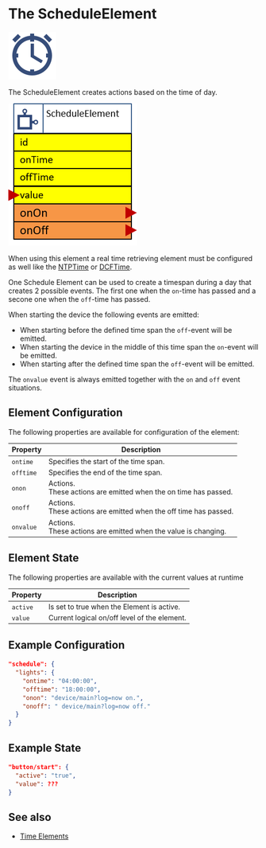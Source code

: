 # The ScheduleElement

<div class="excerpt">
  <img src="/i/schedule.svg">
  <p>The ScheduleElement creates actions based on the time of day.</p>
</div>

![Schedule Properties and Actions](scheduleapi.png)

When using this element a real time retrieving element must be configured as well like the [NTPTime](NTPTime) or [DCFTime](DCFTime).

One Schedule Element can be used to create a timespan during a day that creates 2 possible events. The first one when the ``on``-time has passed and a secone one when the ``off``-time has passed.

When starting the device the following events are emitted:

* When starting before the defined time span the `off`-event will be emitted.
* When starting the device in the middle of this time span the `on`-event will be emitted.
* When starting after the defined time span the `off`-event will be emitted.

The `onvalue` event is always emitted together with the `on` and `off` event situations.


## Element Configuration

The following properties are available for configuration of the element:

| Property  | Description                                                          |
| --------- | -------------------------------------------------------------------- |
| `ontime`  | Specifies the start of the time span.                                |
| `offtime` | Specifies the end of the time span.                                  |
| `onon`    | Actions.<br/>These actions are emitted when the on time has passed.  |
| `onoff`   | Actions.<br/>These actions are emitted when the off time has passed. |
| `onvalue` | Actions.<br/>These actions are emitted when the value is changing.   |

## Element State

The following properties are available with the current values at runtime

| Property | Description                                  |
| -------- | -------------------------------------------- |
| `active` | Is set to true when the Element is active.   |
| `value`  | Current logical on/off level of the element. |

## Example Configuration

```JSON
"schedule": {
  "lights": {
    "ontime": "04:00:00",
    "offtime": "18:00:00",
    "onon": "device/main?log=now on.",
    "onoff": " device/main?log=now off."
  }
}
```

## Example State

```JSON
"button/start": {
  "active": "true",
  "value": ???
}
```

## See also

* [Time Elements](timeelements)
